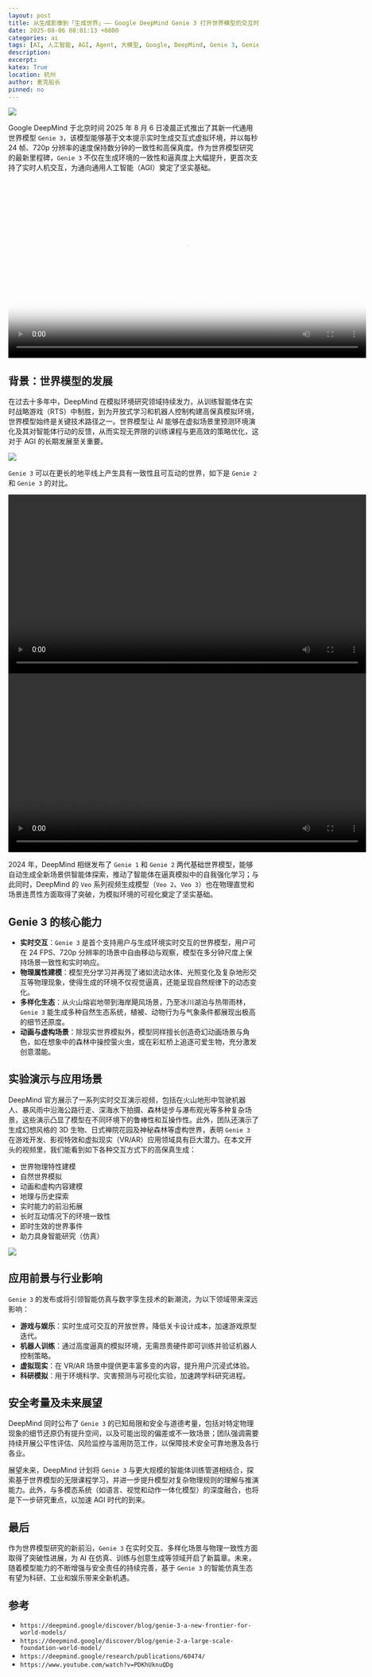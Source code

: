 ```yaml
---
layout: post
title: 从生成影像到「生成世界」—— Google DeepMind Genie 3 打开世界模型的交互时代
date: 2025-08-06 08:01:13 +0800
categories: ai
tags: [AI, 人工智能, AGI, Agent, 大模型, Google, DeepMind, Genie 3, Genie-3, Genie, Google AI, 多模态, 视频生成, 世界模型, world model, 交互, 基础模型, 模型]
description: 
excerpt: 
katex: True
location: 杭州
author: 麦克船长
pinned: no
---
```


![](/resources/2025/08/06/unnamed.webp)

Google DeepMind 于北京时间 2025 年 8 月 6 日凌晨正式推出了其新一代通用世界模型 `Genie 3`，该模型能够基于文本提示实时生成交互式虚拟环境，并以每秒 24 帧、720p 分辨率的速度保持数分钟的一致性和高保真度。作为世界模型研究的最新里程碑，`Genie 3` 不仅在生成环境的一致性和逼真度上大幅提升，更首次支持了实时人机交互，为通向通用人工智能（AGI）奠定了坚实基础。

<div style="text-align:center">
	<video width="720" controls="" poster="/resources/2025/08/06/unnamed.webp">
  		<source src="/resources/2025/08/06/ChatGPT-XMind.mp4" type="video/mp4">你的浏览器不支持视频标签。
	</video>
</div>

## 背景：世界模型的发展

在过去十多年中，DeepMind 在模拟环境研究领域持续发力，从训练智能体在实时战略游戏（RTS）中制胜，到为开放式学习和机器人控制构建高保真模拟环境，世界模型始终是关键技术路径之一。世界模型让 AI 能够在虚拟场景里预测环境演化及其对智能体行动的反馈，从而实现无界限的训练课程与更高效的策略优化，这对于 AGI 的长期发展至关重要。

![](/resources/2025/08/06/unnamed2.webp)

`Genie 3` 可以在更长的地平线上产生具有一致性且可互动的世界，如下是 `Genie 2` 和 `Genie 3` 的对比。

<div style="text-align:center">
	<video width="720" controls="">
  		<source src="/resources/2025/08/06/sxs_1.mp4" type="video/mp4">你的浏览器不支持视频标签。
	</video>
</div>

<div style="text-align:center">
	<video width="720" controls="">
  		<source src="/resources/2025/08/06/sxs_2.mp4" type="video/mp4">你的浏览器不支持视频标签。
	</video>
</div>

2024 年，DeepMind 相继发布了 `Genie 1` 和 `Genie 2` 两代基础世界模型，能够自动生成全新场景供智能体探索，推动了智能体在逼真模拟中的自我强化学习；与此同时，DeepMind 的 `Veo` 系列视频生成模型（`Veo 2`、`Veo 3`）也在物理直觉和场景连贯性方面取得了突破，为模拟环境的可视化奠定了坚实基础。

## Genie 3 的核心能力

* **实时交互**：`Genie 3` 是首个支持用户与生成环境实时交互的世界模型，用户可在 24 FPS、720p 分辨率的场景中自由移动与观察，模型在多分钟尺度上保持场景一致性和实时响应。
* **物理属性建模**：模型充分学习并再现了诸如流动水体、光照变化及复杂地形交互等物理现象，使得生成的环境不仅视觉逼真，还能呈现自然规律下的动态变化。
* **多样化生态**：从火山熔岩地带到海岸飓风场景，乃至冰川湖泊与热带雨林，`Genie 3` 能生成多种自然生态系统，植被、动物行为与气象条件都展现出极高的细节还原度。
* **动画与虚构场景**：除现实世界模拟外，模型同样擅长创造奇幻动画场景与角色，如在想象中的森林中操控萤火虫，或在彩虹桥上追逐可爱生物，充分激发创意潜能。

## 实验演示与应用场景

DeepMind 官方展示了一系列实时交互演示视频，包括在火山地形中驾驶机器人、暴风雨中沿海公路行走、深海水下拍摄、森林徒步与瀑布观光等多种复杂场景，这些演示凸显了模型在不同环境下的鲁棒性和互操作性。此外，团队还演示了生成幻想风格的 3D 生物、日式禅院花园及神秘森林等虚构世界，表明 `Genie 3` 在游戏开发、影视特效和虚拟现实（VR/AR）应用领域具有巨大潜力。在本文开头的视频里，我们能看到如下各种交互方式下的高保真生成：

* 世界物理特性建模
* 自然世界模拟
* 动画和虚构内容建模
* 地理与历史探索
* 实时能力的前沿拓展
* 长时互动情况下的环境一致性
* 即时生效的世界事件
* 助力具身智能研究（仿真）

![](/resources/2025/08/06/640.png)

## 应用前景与行业影响

`Genie 3` 的发布或将引领智能仿真与数字孪生技术的新潮流，为以下领域带来深远影响：

* **游戏与娱乐**：实时生成可交互的开放世界，降低关卡设计成本，加速游戏原型迭代。
* **机器人训练**：通过高度逼真的模拟环境，无需昂贵硬件即可训练并验证机器人控制策略。
* **虚拟现实**：在 VR/AR 场景中提供更丰富多变的内容，提升用户沉浸式体验。
* **科研模拟**：用于环境科学、灾害预测与可视化实验，加速跨学科研究进程。

## 安全考量及未来展望

DeepMind 同时公布了 `Genie 3` 的已知局限和安全与道德考量，包括对特定物理现象的细节还原仍有提升空间，以及可能出现的偏差或不一致场景；团队强调需要持续开展公平性评估、风险监控与滥用防范工作，以保障技术安全可靠地惠及各行各业。

展望未来，DeepMind 计划将 `Genie 3` 与更大规模的智能体训练管道相结合，探索基于世界模型的无限课程学习，并进一步提升模型对复杂物理规则的理解与推演能力。此外，与多模态系统（如语言、视觉和动作一体化模型）的深度融合，也将是下一步研究重点，以加速 AGI 时代的到来。

## 最后

作为世界模型研究的新前沿，`Genie 3` 在实时交互、多样化场景与物理一致性方面取得了突破性进展，为 AI 在仿真、训练与创意生成等领域开启了新篇章。未来，随着模型能力的不断增强与安全责任的持续完善，基于 `Genie 3` 的智能仿真生态有望为科研、工业和娱乐带来全新机遇。

## 参考

* ``https://deepmind.google/discover/blog/genie-3-a-new-frontier-for-world-models/``
* ``https://deepmind.google/discover/blog/genie-2-a-large-scale-foundation-world-model/``
* ``https://deepmind.google/research/publications/60474/``
* ``https://www.youtube.com/watch?v=PDKhUknuQDg``
